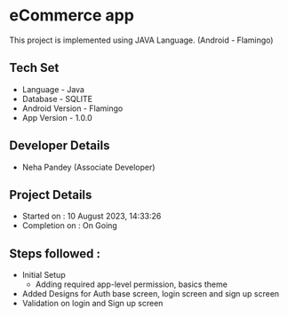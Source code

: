 # eCommerce app 
This project is implemented using JAVA Language. (Android - Flamingo)

## Tech Set
- Language - Java
- Database - SQLITE
- Android Version - Flamingo
- App Version - 1.0.0

## Developer Details
- Neha Pandey (Associate Developer)

## Project Details
- Started on : 10 ‎August ‎2023, ‏‎14:33:26
- Completion on : On Going
## Steps followed :
- Initial Setup
    - Adding required app-level permission, basics theme
- Added Designs for Auth base screen, login screen and sign up screen
- Validation on login and Sign up screen
